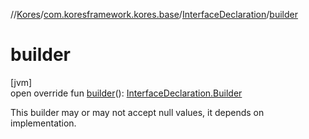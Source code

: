 //[Kores](../../../index.md)/[com.koresframework.kores.base](../index.md)/[InterfaceDeclaration](index.md)/[builder](builder.md)

# builder

[jvm]\
open override fun [builder](builder.md)(): [InterfaceDeclaration.Builder](-builder/index.md)

This builder may or may not accept null values, it depends on implementation.
